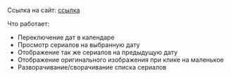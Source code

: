 Ссылка на сайт: [ссылка](https://test-task-movies-gy1ibgcne-superbruter228-gmailcom.vercel.app/)

Что работает:

- Переключение дат в календаре
- Просмотр сериалов на выбранную дату
- Отображение так же сериалов на предыдущую дату
- Отображение оригинального изображения при клике на маленькое
- Разворачивание/сворачивание списка сериалов
